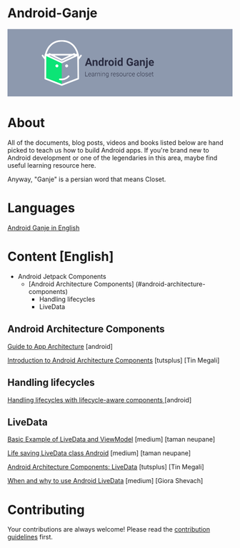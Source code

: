 # Android-Ganje
![Android-Ganje-Banner](https://github.com/Ssisakhti/android-ganje/blob/master/android-ganje-banner.png)

# About

All of the documents, blog posts, videos and books listed below are hand picked to teach us how to build Android apps. If you're brand new to Android development or one of the legendaries in this area, maybe find useful learning resource here.

Anyway, "Ganje" is a persian word that means Closet.

# Languages

[Android Ganje in English](#content-english)

# Content [English]
* Android Jetpack Components
    * [Android Architecture Components] (#android-architecture-components)
        * Handling lifecycles
        * LiveData

## Android Architecture Components
[Guide to App Architecture](https://developer.android.com/jetpack/docs/guide) [android]

[Introduction to Android Architecture Components](https://code.tutsplus.com/tutorials/introduction-to-android-architecture--cms-28749) [tutsplus] [Tin Megali]

## Handling lifecycles
[Handling lifecycles with lifecycle-aware components ](https://developer.android.com/topic/libraries/architecture/lifecycle) [android]

## LiveData
[Basic Example of LiveData and ViewModel](https://medium.com/@taman.neupane/basic-example-of-livedata-and-viewmodel-14d5af922d0) [medium] [taman neupane]

[Life saving LiveData class Android](https://medium.com/@taman.neupane/life-saving-livedata-class-android-b3f36d57d79f) [medium] [taman neupane]

[Android Architecture Components: LiveData](https://code.tutsplus.com/tutorials/android-architecture-component-livedata--cms-29317) [tutsplus] [Tin Megali]

[When and why to use Android LiveData](https://medium.com/sears-israel/when-and-why-to-use-android-livedata-93d7dd949138) [medium] [Giora Shevach]

# Contributing
Your contributions are always welcome! Please read the [contribution guidelines](contributing.md) first.
